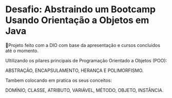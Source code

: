 # Desafio: Abstraindo um Bootcamp Usando Orientação a Objetos em Java
🔺Projeto feito com a DIO com base da apresentação e cursos concluidos até o momento.

Ultilizando os pilares principais de Programação Orientado a Objetos (POO):

ABSTRAÇÃO, ENCAPSULAMENTO, HERANÇA E POLIMORFISMO.

Tambem colocando em pratica os seus conceitos:

DOMÍNIO, CLASSE, ATRIBUTO, VARIÁVEL, MÉTODO, OBJETO, INSTÂNCIA.

